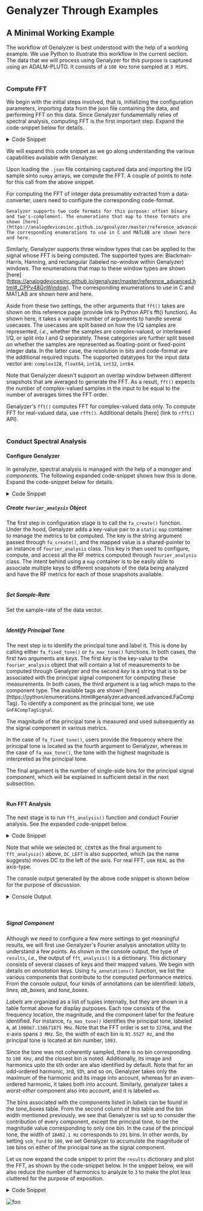# Genalyzer Through Examples
## A Minimal Working Example
The workflow of Genalyzer is best understood with the help of a working example. We use Python to illustrate this workflow in the current section. The data that we will process using Genalyzer for this purpose is captured using an ADALM-PLUTO. It consists of a ``100 KHz`` tone sampled at ``3 MSPS``.
<br/><br/>

### Compute FFT
We begin with the initial steps involved, that is, initializing the configuration parameters, importing data from the json file containing the data, and performing FFT on this data. Since Genalyzer fundamentally relies of spectral analysis, computing FFT is the first important step. Expand the code-snippet below for details.
<details>
  <summary>Code Snippet</summary>

``` Python
def main():
    import numpy as np
    import genalyzer.advanced as gn
    import os, json, glob

    #
    # Setup
    #
    navg = 1 # number of FFT averages
    nfft = 32768 # FFT-order
    qres = 12  # data resolution
    code_fmt = gn.CodeFormat.TWOS_COMPLEMENT # integer data format
    window = gn.Window.NO_WINDOW # window function to apply
    
    #
    # Import signal for analysis
    #
    test_dir = os.path.join(*["..", "..", "..", "tests", "test_vectors"])
    loc = os.path.dirname(__file__)
    f = glob.glob(os.path.join(loc, test_dir, "test_Pluto_DDS_data_1658159639196.json"))
    a = open(f[0])
    data = json.load(a)
    qwfi = data["test_vec_i"]
    qwfi = np.array([int(i) for i in qwfi])
    qwfq = data["test_vec_q"]
    qwfq = np.array([int(i) for i in qwfq])
    
    #
    # Compute FFT
    #
    fft_cplx = gn.fft(qwfi, qwfq, qres, navg, nfft, window, code_fmt)

if __name__ == "__main__":
    main()
```
</details>

We will expand this code snippet as we go along understanding the various capabilities available with Genalyzer. 

Upon loading the ``.json`` file containing captured data and importing the I/Q sample sinto ``numpy`` arrays, we compute the FFT. A couple of points to note for this call from the above snippet. 

For computing the FFT of integer data presumably extracted from a data-converter, users need to configure the corresponding code-format. 

```{note}
Genalyzer supports two code formats for this purpose: offset binary and two's-complement. The enumerations that map to these formats are shown [here] (https://analogdevicesinc.github.io/genalyzer/master/reference_advanced.html#_CPPv412GnCodeFormat). The corresponding enumerations to use in C and MATLAB are shown here and here.
```

Similarly, Genalyzer supports three window types that can be applied to the signal whose FFT is being computed. The supported types are: Blackman-Harris, Hanning, and rectangular (labeled no-window within Genalyzer) windows. The enumerations that map to these window types are shown [here] (https://analogdevicesinc.github.io/genalyzer/master/reference_advanced.html#_CPPv48GnWindow). The corresponding enumerations to use in C and MATLAB are shown here and here.

Aside from these two settings, the other arguments that ``fft()`` takes are shown on this reference page (provide link to Python API's fft() function). As shown here, it takes a variable number of arguments to handle several usecases. The usecases are split based on how the I/Q samples are represented, _i.e._, whether the samples are complex-valued, or interleaved I/Q, or split into I and Q separately. These categories are further split based on whether the samples are represented as floating-point or fixed-point integer data. In the latter case, the resolution in bits and code-format are the additional required inputs. The supported datatypes for the input data vector are: ``complex128``, ``float64``, ``int16``, ``int32``, ``int64``. 

Note that Genalyzer doesn't support an overlap window between different snapshots that are averaged to generate the FFT. As a result, ``fft()`` expects the number of complex-valued samples in the input to be equal to the number of averages times the FFT order.

Genalyzer's ``fft()`` computes FFT for complex-valued data only. To compute FFT for real-valued data, use ``rfft()``. Additional details [here] (link to ``rfft()`` API).
<br/><br/>

### Conduct Spectral Analysis
#### Configure Genalyzer
In genalyzer, spectral analysis is managed with the help of a _manager_ and _components_. The following expanded code-snippet shows how this is done. Expand the code-snippet below for details.
<details>
  <summary>Code Snippet</summary>

``` Python
def main():
    import numpy as np
    import genalyzer.advanced as gn
    import os, json, glob

    #
    # Setup
    #
    navg = 1 # number of FFT averages
    nfft = 32768 # FFT-order
    qres = 12  # data resolution
    code_fmt = gn.CodeFormat.TWOS_COMPLEMENT # integer data format
    window = gn.Window.NO_WINDOW # window function to apply
    ssb_fund = 100 # number of single-side bins
    
    #
    # Import signal for analysis
    #
    test_dir = os.path.join(*["..", "..", "..", "tests", "test_vectors"])
    loc = os.path.dirname(__file__)
    f = glob.glob(os.path.join(loc, test_dir, "test_Pluto_DDS_data_1658159639196.json"))
    a = open(f[0])
    data = json.load(a)
    qwfi = data["test_vec_i"]
    qwfi = np.array([int(i) for i in qwfi])
    qwfq = data["test_vec_q"]
    qwfq = np.array([int(i) for i in qwfq])    
    
    #
    # Compute FFT
    #
    fft_cplx = gn.fft(qwfi, qwfq, qres, navg, nfft, window, code_fmt)

    #
    # Fourier analysis configuration
    #
    object_key = "fa"
    component_key = 'A'
    gn.fa_create(object_key)
    gn.fa_fsample(object_key, fs)
    gn.fa_max_tone(object_key, component_key, gn.FaCompTag.SIGNAL, ssb_fund)

if __name__ == "__main__":
    main()
```
</details>

##### Create ``fourier_analysis`` Object
The first step in configuration stage is to call the ``fa_create()`` function. Under the hood, Genalyzer adds a key-value pair to a  ``static`` ``map`` container to manage the metrics to be computed. The key is the string argument passed through ``fa_create()``, and the mapped value is a shared-pointer to an instance of ``fourier_analysis`` class. This key is then used to configure, compute, and access all the RF metrics computed through ``fourier_analysis`` class. The intent behind using a ``map`` container is to be easily able to associate multiple keys to different snapshots of the data being analyzed and have the RF metrics for each of those snapshots available. 
<br/><br/>

##### Set Sample-Rate
Set the sample-rate of the data vector.
<br/><br/>

##### Identify Principal Tone
The next step is to identify the principal tone and label it. This is done by calling either ``fa_fixed_tone()`` or ``fa_max_tone()`` functions. In both cases, the first two arguments are *keys*. The first *key* is the key-value to the ``fourier_analysis`` object that will contain a list of measurements to be computed through Genalyzer and the second *key* is a string that is to be associated with the principal signal component for computing these measurements. In both cases, the third argument is a tag which maps to the component type. The available tags are shown [here] (https://python/enumerations.html#genalyzer.advanced.advanced.FaCompTag). To identify a component as the principal tone, we use ``GnFACompTagSignal``. 

The magnitude of the principal tone is measured and used subsequently as the signal component in various metrics.

In the case of ``fa_fixed_tone()``, users provide the frequency where the principal tone is located as the fourth argument to Genalyzer, whereas in the case of ``fa_max_tone()``, the tone with the highest magnitude is interpreted as the principal tone. 

The final argument is the number of single-side bins for the principal signal component, which will be explained in sufficient detail in the next subsection. 
<br/><br/>
#### Run FFT Analysis

The next stage is to run ``fft_analysis()`` function and conduct Fourier analysis. See the expanded code-snippet below.
<details>
  <summary>Code Snippet</summary>

``` Python
def main():
    import numpy as np
    import genalyzer.advanced as gn
    import os, json, glob
    import matplotlib.pyplot as pl
    from matplotlib.patches import Rectangle as MPRect
    from tabulate import tabulate

    #
    # Setup
    #
    navg = 1 # number of FFT averages
    nfft = 32768 # FFT-order
    qres = 12  # data resolution
    code_fmt = gn.CodeFormat.TWOS_COMPLEMENT # integer data format
    window = gn.Window.NO_WINDOW # window function to apply
    ssb_fund = 100 # number of single-side bins
    axis_type = gn.FreqAxisType.DC_CENTER # axis type
    fs = 3e6 # sample-rate of the data
    axis_fmt = gn.FreqAxisFormat.FREQ # axis-format
    
    #
    # Import signal for analysis
    #
    test_dir = os.path.join(*["..", "..", "..", "tests", "test_vectors"])
    loc = os.path.dirname(__file__)

    f = glob.glob(os.path.join(loc, test_dir, "test_Pluto_DDS_data_1658159639196.json"))
    a = open(f[0])
    data = json.load(a)
    qwfi = data["test_vec_i"]
    qwfi = np.array([int(i) for i in qwfi])
    qwfq = data["test_vec_q"]
    qwfq = np.array([int(i) for i in qwfq])
    
    #
    # Compute FFT
    #
    fft_cplx = gn.fft(qwfi, qwfq, qres, navg, nfft, window, code_fmt)

    #
    # Fourier analysis configuration
    #
    object_key = "fa"
    component_key = 'A'
    gn.mgr_remove(object_key)
    gn.fa_create(object_key)
    gn.fa_fsample(object_key, fs)
    gn.fa_max_tone(object_key, component_key, gn.FaCompTag.SIGNAL, ssb_fund)

    #
    # Fourier analysis execution
    #
    results = gn.fft_analysis(object_key, fft_cplx, nfft, axis_type)
    print('type of results is - ', type(results),"\n")
    
    #
    # Print results
    #
    freq_axis = gn.freq_axis(nfft, axis_type, fs, axis_fmt)
    fft_db = gn.db(fft_cplx)
    if gn.FreqAxisType.DC_CENTER == axis_type:
        fft_db = gn.fftshift(fft_db)
    
    annots = gn.fa_annotations(results, axis_type, axis_fmt)
    print("annotation keys in results dictionary:", annots.keys(),"\n")
    
    print('annots["labels"]: ')
    labels_head = ('frequency (Hz)', 'magnitude (dBFs)', 'component label')
    labels_table = tabulate(annots["labels"], headers=labels_head, tablefmt="grid")
    print(labels_table, "\n")

    print('annots["tone_boxes"]: ')
    c1 = [x[0] for x in annots["tone_boxes"]]
    c2 = [x[2] for x in annots["tone_boxes"]]
    tone_boxes_head = ('box left boundary (Hz)', 'width (Hz)')
    tone_boxes_table = tabulate(map(list, zip(*(c1, c2))), headers=tone_boxes_head, tablefmt="grid")
    print(tone_boxes_table, "\n")

if __name__ == "__main__":
    main()
```
</details>

Note that while we selected ``DC_CENTER`` as the final argument to ``fft_analysis()`` above, ``DC_LEFT`` is also supported, which (as the name suggests) moves DC to the left of the axis. For real FFT, use ``REAL`` as the axis-type. 

The console output generated by the above code snippet is shown below for the purpose of discussion.
<details>
  <summary>Console Output</summary>

``` console
foo@bar:~/genalyzer/bindings/python$ python3 examples/gn_doc_helper.py
type of results is -  <class 'dict'>

annotation keys in results dictionary: dict_keys(['labels', 'lines', 'ab_boxes', 'tone_boxes'])

+----------------+
results dictionary
+----------------+
annots["labels"]:
+------------------+--------------------+-------------------+
|   frequency (Hz) |   magnitude (dBFs) | component label   |
+==================+====================+===================+
|           0      |          -61.3858  | dc                |
+------------------+--------------------+-------------------+
|      100067      |           -9.61374 | A                 |
+------------------+--------------------+-------------------+
|     -100067      |          -62.2384  | -A                |
+------------------+--------------------+-------------------+
|      200134      |          -80.983   | 2A                |
+------------------+--------------------+-------------------+
|     -200134      |          -90.1777  | -2A               |
+------------------+--------------------+-------------------+
|     -300201      |          -89.2081  | -3A               |
+------------------+--------------------+-------------------+
|      400269      |          -88.6821  | 4A                |
+------------------+--------------------+-------------------+
|     -400269      |          -93.3042  | -4A               |
+------------------+--------------------+-------------------+
|      500336      |          -98.4317  | 5A                |
+------------------+--------------------+-------------------+
|      600403      |          -93.326   | 6A                |
+------------------+--------------------+-------------------+
|     -600403      |          -93.6865  | -6A               |
+------------------+--------------------+-------------------+
|         -91.5527 |          -57.2955  | wo                |
+------------------+--------------------+-------------------+

annots["tone_boxes"]:
+--------------------------+--------------+
|   box left boundary (Hz) |   width (Hz) |
+==========================+==============+
|                 -45.7764 |      91.5527 |
+--------------------------+--------------+
|               90866.1    |   18402.1    |
+--------------------------+--------------+
|             -100113      |      91.5527 |
+--------------------------+--------------+
|              200089      |      91.5527 |
+--------------------------+--------------+
|             -200180      |      91.5527 |
+--------------------------+--------------+
|             -300247      |      91.5527 |
+--------------------------+--------------+
|              400223      |      91.5527 |
+--------------------------+--------------+
|             -400314      |      91.5527 |
+--------------------------+--------------+
|              500290      |      91.5527 |
+--------------------------+--------------+
|              600357      |      91.5527 |
+--------------------------+--------------+
|             -600449      |      91.5527 |
+--------------------------+--------------+
|                -137.329  |      91.5527 |
+--------------------------+--------------+

```
</details>
<br/><br/>

##### Signal Component
Although we need to configure a few more settings to get meaningful results, we will first use Genalyzer's Fourier analysis annotation utility to understand a few points. As shown in the console output, the type of ``results``, *i.e.*, the output of ``fft_analysis()`` is a dictionary. This dictionary consists of several classes of keys and their mapped values. We begin with details on *annotation* keys. Using ``fa_annotations()`` function, we list the various components that contribute to the computed performance metrics. From the console output, four kinds of annotations can be identified: _labels_, _lines_, _ab\_boxes_, and _tone\_boxes_. 

_Labels_ are organized as a list of tuples internally, but they are shown in a table format above for display purposes. Each row consists of the frequency location, the magnitude, and the component label for the feature identified. For instance, ``fa_max_tone()`` identifies the principal tone, labeled `A`, at ``100067.138671875 MHz``. Note that the FFT order is set to ``32768``, and the x-axis spans ``3 MHz``. So, the width of each bin is ``91.5527 Hz``, and the principal tone is located at bin number, ``1093``. 

Since the tone was not coherently sampled, there is no bin corresponding to ``100 KHz``, and the closest bin is noted. Additionally, its image and harmonics upto the `6`th order are also identified by default. Note that for an odd-ordered harmonic, `3`rd, `5`th, and so on, Genalyzer takes only the maximum of the harmonic and its image into account, whereas for an even-ordered harmonic, it takes both into account. Similarly, genalyzer takes a _worst-other_ component also into account, and it is labeled ``wo``.

The bins associated with the components listed in _labels_ can be found in the _tone\_boxes_ table. From the second column of this table and the bin width mentioned previously, we see that Genalyzer is set up to consider the contribution of every component, except the principal tone, to be the magnitude value corresponding to only one bin. In the case of the principal tone, the width of ``18402.1 Hz`` corresponds to ``201`` bins. In other words, by setting ``ssb_fund`` to ``100``, we set Genalyzer to accumulate the magnitude of ``100`` bins on either of the principal tone as the signal component.

Let us now expand the code snippet to print the ``results`` dictionary and plot the FFT, as shown by the code-snippet below. In the snippet below, we will also reduce the number of harmonics to analyze to ``3`` to make the plot less cluttered for the purpose of exposition.
<details>
  <summary>Code Snippet</summary>

``` Python
def main():
    import numpy as np
    import genalyzer.advanced as gn
    import os, json, glob, pprint
    import matplotlib.pyplot as pl
    from matplotlib.patches import Rectangle as MPRect
    from tabulate import tabulate

    #
    # Setup
    #
    navg = 1 # number of FFT averages
    nfft = 32768 # FFT-order
    qres = 12  # data resolution
    code_fmt = gn.CodeFormat.TWOS_COMPLEMENT # integer data format
    window = gn.Window.NO_WINDOW # window function to apply
    ssb_fund = 100 # number of single-side bins
    axis_type = gn.FreqAxisType.DC_CENTER # axis type
    fs = 3e6 # sample-rate of the data
    axis_fmt = gn.FreqAxisFormat.FREQ # axis-format
    
    #
    # Import signal for analysis
    #
    test_dir = os.path.join(*["..", "..", "..", "tests", "test_vectors"])
    loc = os.path.dirname(__file__)

    f = glob.glob(os.path.join(loc, test_dir, "test_Pluto_DDS_data_1658159639196.json"))
    a = open(f[0])
    data = json.load(a)
    qwfi = data["test_vec_i"]
    qwfi = np.array([int(i) for i in qwfi])
    qwfq = data["test_vec_q"]
    qwfq = np.array([int(i) for i in qwfq])
    
    #
    # Compute FFT
    #
    fft_cplx = gn.fft(qwfi, qwfq, qres, navg, nfft, window, code_fmt)

    #
    # Fourier analysis configuration
    #
    object_key = "fa"
    component_key = 'A'
    gn.mgr_remove(object_key)
    gn.fa_create(object_key)
    gn.fa_fsample(object_key, fs)
    gn.fa_max_tone(object_key, component_key, gn.FaCompTag.SIGNAL, ssb_fund)

    #
    # Fourier analysis execution
    #
    results = gn.fft_analysis(object_key, fft_cplx, nfft, axis_type)
    print('type of results is - ', type(results),"\n")
    
    #
    # Print results and plot
    #
    freq_axis = gn.freq_axis(nfft, axis_type, fs, axis_fmt)
    fft_db = gn.db(fft_cplx)
    if gn.FreqAxisType.DC_CENTER == axis_type:
        fft_db = gn.fftshift(fft_db)
    
    annots = gn.fa_annotations(results, axis_type, axis_fmt)
    print("annotation keys in results dictionary:", annots.keys(),"\n")
    
    print('annots["labels"]: ')
    labels_head = ('frequency (Hz)', 'magnitude (dBFs)', 'component label')
    labels_table = tabulate(annots["labels"], headers=labels_head, tablefmt="grid")
    print(labels_table, "\n")

    print('annots["tone_boxes"]: ')
    c1 = [x[0] for x in annots["tone_boxes"]]
    c2 = [x[2] for x in annots["tone_boxes"]]
    tone_boxes_head = ('box left boundary (Hz)', 'width (Hz)')
    tone_boxes_table = tabulate(map(list, zip(*(c1, c2))), headers=tone_boxes_head, tablefmt="grid")
    print(tone_boxes_table, "\n")

    print('+----------------+')
    print("results dictionary")
    print('+----------------+')
    pprint.pprint(results)
    
    # plot
    scale_MHz = 1e-6
    principal_tone_Hz = annots["labels"][1][0]
    principal_tone_bin = annots["labels"][1][0]/(fs/nfft)
    principal_tone_mag = fft_db[int(principal_tone_bin+0.5*nfft)]
    fig = pl.figure(1)
    fig.clf()
    pl.plot(freq_axis*scale_MHz, fft_db)
    pl.plot(principal_tone_Hz*scale_MHz, principal_tone_mag, 'r.')
    pl.grid(True)
    pl.xlabel('frequency (MHz)')
    pl.ylabel('magnitude (dBFs)')
    pl.xlim(freq_axis[0]*scale_MHz, freq_axis[-1]*scale_MHz)
    pl.ylim(-140.0, 20.0)
    for x, y, label in annots["labels"]:
        if label == 'A':
            pl.annotate(label+": ["+f"{principal_tone_Hz:.2f}"+" ,"+f"{principal_tone_mag:.2f}"+"]", 
                        xy=(x*scale_MHz, 0.9*principal_tone_mag), 
                        xytext=(x*scale_MHz, -1.1*y), 
                        horizontalalignment="center",
                        arrowprops=dict(arrowstyle='->',lw=1))
            pl.axvspan(c1[1]*scale_MHz, (c1[1]+c2[1])*scale_MHz, alpha=0.5, color='red')
        else:
            pl.annotate(label, xy=(x*scale_MHz, y), ha="center", va="bottom")
    pl.savefig('foo.png')

if __name__ == "__main__":
    main()
```
</details>

![foo](../../../bindings/python/foo.png)
<br/><br/>